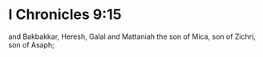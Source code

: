 # I Chronicles 9:15

and Bakbakkar, Heresh, Galal and Mattaniah the son of Mica, son of Zichri, son of Asaph;

